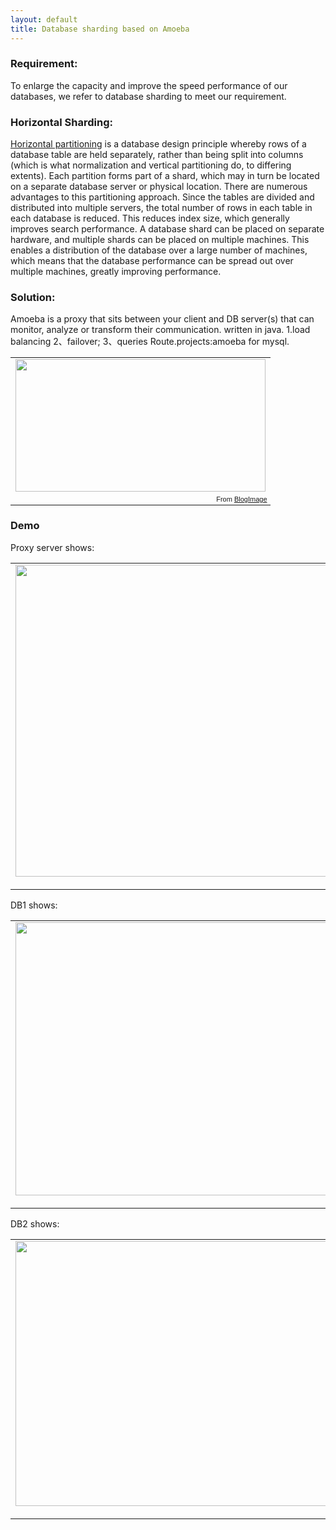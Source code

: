 ```yaml
---
layout: default
title: Database sharding based on Amoeba
---
```


### Requirement: ###

To enlarge the capacity and improve the speed performance  of our databases, we refer to database sharding to meet our requirement.

### Horizontal Sharding: ###

[Horizontal partitioning](http://en.wikipedia.org/wiki/Shard_(database_architecture)) is a database design principle whereby rows of a database table are held separately, rather than being split into columns (which is what normalization and vertical partitioning do, to differing extents). Each partition forms part of a shard, which may in turn be located on a separate database server or physical location.
There are numerous advantages to this partitioning approach. Since the tables are divided and distributed into multiple servers, the total number of rows in each table in each database is reduced. This reduces index size, which generally improves search performance. A database shard can be placed on separate hardware, and multiple shards can be placed on multiple machines. This enables a distribution of the database over a large number of machines, which means that the database performance can be spread out over multiple machines, greatly improving performance.

### Solution: ###
Amoeba is a proxy that sits between your client and DB server(s) that can monitor, analyze or transform their communication. written in java. 1.load balancing 2、failover; 3、queries Route.projects:amoeba for mysql.


<table style="width:auto;"><tr><td><a href="https://picasaweb.google.com/lh/photo/U6CDq7q8NJuQsZgcoQjVIdMTjNZETYmyPJy0liipFm0?feat=embedwebsite"><img src="https://lh6.googleusercontent.com/-M-LZVe_3ffI/U1pyd7Tg33I/AAAAAAAAAQ4/UudtNzvT-aQ/s400/topology.jpg" height="212" width="400" /></a></td></tr><tr><td style="font-family:arial,sans-serif; font-size:11px; text-align:right">From <a href="https://picasaweb.google.com/107523979648406931368/BlogImage?authuser=0&feat=embedwebsite">BlogImage</a></td></tr></table>

### Demo ###

Proxy server shows:

<table style="width:auto;"><tr><td><a href="https://picasaweb.google.com/lh/photo/XnISBn1WrF4tB9bW2sL-2dMTjNZETYmyPJy0liipFm0?feat=embedwebsite"><img src="https://lh4.googleusercontent.com/-r2Zd9F6qB1U/U1pydDx5FEI/AAAAAAAAAQw/l5xIEWEum0U/s800/201.jpg" height="499" width="772" /></a></td></tr><tr><td style="font-family:arial,sans-serif; font-size:11px; text-align:right">From <a href="https://picasaweb.google.com/107523979648406931368/BlogImage?authuser=0&feat=embedwebsite">BlogImage</a></td></tr></table>

DB1 shows:

<table style="width:auto;"><tr><td><a href="https://picasaweb.google.com/lh/photo/kXBddzNJPKbcxwc5-tJMFdMTjNZETYmyPJy0liipFm0?feat=embedwebsite"><img src="https://lh5.googleusercontent.com/-G6t-BaT9Ues/U1pydFg2sUI/AAAAAAAAAQ0/eU_kBBY6KFU/s800/105.jpg" height="437" width="776" /></a></td></tr><tr><td style="font-family:arial,sans-serif; font-size:11px; text-align:right">From <a href="https://picasaweb.google.com/107523979648406931368/BlogImage?authuser=0&feat=embedwebsite">BlogImage</a></td></tr></table>

DB2 shows:

<table style="width:auto;"><tr><td><a href="https://picasaweb.google.com/lh/photo/KCyh-BVRidXBuvrQHEwH59MTjNZETYmyPJy0liipFm0?feat=embedwebsite"><img src="https://lh3.googleusercontent.com/-1ik_b2BeNZY/U1pydHloSiI/AAAAAAAAAQo/L59t6flRNTg/s800/106.jpg" height="424" width="780" /></a></td></tr><tr><td style="font-family:arial,sans-serif; font-size:11px; text-align:right">From <a href="https://picasaweb.google.com/107523979648406931368/BlogImage?authuser=0&feat=embedwebsite">BlogImage</a></td></tr></table>

